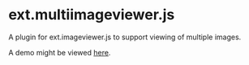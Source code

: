 ext.multiimageviewer.js
=======================

A plugin for ext.imageviewer.js to support viewing of multiple images.

A demo might be viewed [here](http://extjs.coreticket.no/ext.multiimageviewer.js/).